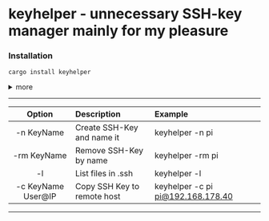# keyhelper - unnecessary SSH-key manager mainly for my pleasure 

### Installation 
```
cargo install keyhelper
```

<details>
<summary> 
more </summary> 
  
#### Potential Dependencies:
- [Cargo & Rust:](https://doc.rust-lang.org/cargo/getting-started/installation.html)
   
- [Git for Windows](https://gitforwindows.org/)
  

#### Alternative Method
```
git clone https://github.com/nrdrch/keyhelper.git
```
```
cd keyhelper
```
```
cargo build --release
```
- Preferably move the executable from target/release into a directory in your 'Path' enviorment variable for easy execution.

</details>

------------------
| **Option**       | **Description**    | **Example**   |
| :---:        | :---          | :---     |
| -n KeyName |Create SSH-Key and name it | keyhelper -n pi         |     
| -rm KeyName | Remove SSH-Key by name | keyhelper -rm pi        |
| -l          | List files in .ssh | keyhelper -l     |
| -c KeyName User@IP | Copy SSH Key to remote host    | keyhelper -c pi pi@192.168.178.40   |
---------

